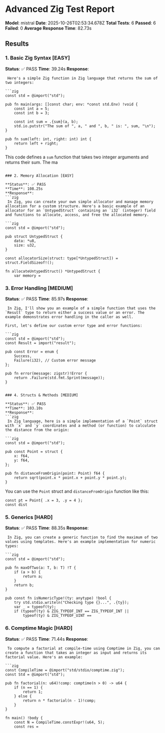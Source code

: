 # Advanced Zig Test Report

**Model**: mistral
**Date**: 2025-10-26T02:53:34.678Z
**Total Tests**: 6
**Passed**: 6
**Failed**: 0
**Average Response Time**: 82.73s

## Results

### 1. Basic Zig Syntax [EASY]

**Status**: ✅ PASS
**Time**: 39.24s
**Response**:
```zig
 Here's a simple Zig function in Zig language that returns the sum of two integers:

```zig
const std = @import("std");

pub fn main(args: []const char; env: *const std.Env) !void {
    const int a = 5;
    const int b = 3;

    const int sum = .{sum}(a, b);
    std.io.putstr("The sum of ", a, " and ", b, " is: ", sum, "\n");
}

pub fn sum(left: int, right: int) int {
    return left + right;
}
```

This code defines a `sum` function that takes two integer arguments and returns their sum. The ma
```

### 2. Memory Allocation [EASY]

**Status**: ✅ PASS
**Time**: 108.25s
**Response**:
```zig
 In Zig, you can create your own simple allocator and manage memory allocation for a custom structure. Here's a basic example of an allocator for an `UntypedStruct` containing an `i32` (integer) field and functions to allocate, access, and free the allocated memory.

```zig
const std = @import("std");

pub struct UntypedStruct {
    data: *u8,
    size: u32,
}

const allocatorSize(struct: type[*UntypedStruct]) = struct.FieldSizeof!();

fn allocateUntypedStruct() *UntypedStruct {
    var memory =
```

### 3. Error Handling [MEDIUM]

**Status**: ✅ PASS
**Time**: 85.97s
**Response**:
```zig
 In Zig, I'll show you an example of a simple function that uses the `Result` type to return either a success value or an error. The example demonstrates error handling in the caller as well.

First, let's define our custom error type and error functions:

```zig
const std = @import("std");
const Result = import("result");

pub const Error = enum {
    Success,
    Failure(i32), // Custom error message
};

pub fn error(message: zigstr)!Error {
    return .Failure(std.fmt.Sprint(message));
}
```

```

### 4. Structs & Methods [MEDIUM]

**Status**: ✅ PASS
**Time**: 103.10s
**Response**:
```zig
 In Zig language, here is a simple implementation of a `Point` struct with `x` and `y` coordinates and a method (or function) to calculate the distance from the origin:

```zig
const std = @import("std");

pub const Point = struct {
    x: f64,
    y: f64,
};

pub fn distanceFromOrigin(point: Point) f64 {
    return sqrt(point.x * point.x + point.y * point.y);
}
```

You can use the `Point` struct and `distanceFromOrigin` function like this:

```zig
const pt = Point{ .x = 3, .y = 4 };
const dist
```

### 5. Generics [HARD]

**Status**: ✅ PASS
**Time**: 88.35s
**Response**:
```zig
 In Zig, you can create a generic function to find the maximum of two values using templates. Here's an example implementation for numeric types:

```zig
const std = @import("std");

pub fn maxOfTwo(a: T, b: T) !T {
    if (a > b) {
        return a;
    }
    return b;
}

pub const fn isNumericType!(ty: anytype) !bool {
    try std.stdio.writeln("Checking type {}...", .{ty});
    var _ = typeof(ty);
    if (typeof(ty) & ZIG_TYPEOF_INT == ZIG_TYPEOF_INT ||
        typeof(ty) & ZIG_TYPEOF_UINT ==
```

### 6. Comptime Magic [HARD]

**Status**: ✅ PASS
**Time**: 71.44s
**Response**:
```zig
 To compute a factorial at compile-time using Comptime in Zig, you can create a function that takes an integer as input and returns its factorial value. Here's an example:

```zig
const CompileTime = @import("std/stdio/comptime.zig");
const Std = @import("std");

pub fn factorial(n: u64)!comp: comptime(n > 0) -> u64 {
    if (n == 1) {
        return 1;
    } else {
        return n * factorial(n - 1)!comp;
    }
}

fn main() !body {
    const N = CompileTime.constExpr!(u64, 5);
    const res = 
```

